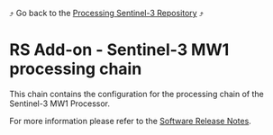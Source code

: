 :arrow_heading_up: Go back to the [Processing Sentinel-3 Repository](../README.md) :arrow_heading_up:

# RS Add-on - Sentinel-3 MW1 processing chain

This chain contains the configuration for the processing chain of the Sentinel-3 MW1 Processor.

For more information please refer to the [Software Release Notes](./doc/ReleaseNote.md).
